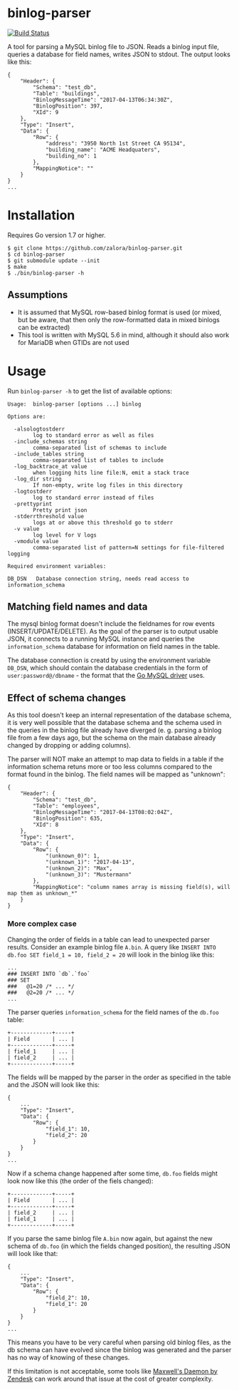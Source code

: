# binlog-parser

[![Build Status](https://travis-ci.org/zalora/binlog-parser.svg?branch=master)](https://travis-ci.org/zalora/binlog-parser)

A tool for parsing a MySQL binlog file to JSON. Reads a binlog input file, queries a database for field names, writes JSON to stdout. The output looks like this:

    {
        "Header": {
            "Schema": "test_db",
            "Table": "buildings",
            "BinlogMessageTime": "2017-04-13T06:34:30Z",
            "BinlogPosition": 397,
            "XId": 9
        },
        "Type": "Insert",
        "Data": {
            "Row": {
                "address": "3950 North 1st Street CA 95134",
                "building_name": "ACME Headquaters",
                "building_no": 1
            },
            "MappingNotice": ""
        }
    }
    ...

# Installation

Requires Go version 1.7 or higher.

    $ git clone https://github.com/zalora/binlog-parser.git
    $ cd binlog-parser
    $ git submodule update --init
    $ make
    $ ./bin/binlog-parser -h

## Assumptions

- It is assumed that MySQL row-based binlog format is used (or mixed, but be aware, that then only the row-formatted data in mixed binlogs can be extracted)
- This tool is written with MySQL 5.6 in mind, although it should also work for MariaDB when GTIDs are not used

# Usage

Run `binlog-parser -h` to get the list of available options:

    Usage:	binlog-parser [options ...] binlog

    Options are:

      -alsologtostderr
        	log to standard error as well as files
      -include_schemas string
        	comma-separated list of schemas to include
      -include_tables string
        	comma-separated list of tables to include
      -log_backtrace_at value
        	when logging hits line file:N, emit a stack trace
      -log_dir string
        	If non-empty, write log files in this directory
      -logtostderr
        	log to standard error instead of files
      -prettyprint
        	Pretty print json
      -stderrthreshold value
        	logs at or above this threshold go to stderr
      -v value
        	log level for V logs
      -vmodule value
        	comma-separated list of pattern=N settings for file-filtered logging

    Required environment variables:

    DB_DSN	 Database connection string, needs read access to information_schema

## Matching field names and data

The mysql binlog format doesn't include the fieldnames for row events (INSERT/UPDATE/DELETE). As the goal of the parser is to output
usable JSON, it connects to a running MySQL instance and queries the `information_schema` database for information on field names in the table.

The database connection is creatd by using the environment variable `DB_DSN`, which should contain the database credentials in the form of
`user:password@/dbname` - the format that the [Go MySQL driver](https://godoc.org/github.com/go-sql-driver/mysql) uses.

## Effect of schema changes

As this tool doesn't keep an internal representation of the database schema, it is very well possible that the database schema and the schema used in the
queries in the binlog file already have diverged (e. g. parsing a binlog file from a few days ago, but the schema on the main database already changed
by dropping or adding columns).

The parser will NOT make an attempt to map data to fields in a table if the information schema retuns more or too less columns
compared to the format found in the binlog. The field names will be mapped as "unknown":

    {
        "Header": {
            "Schema": "test_db",
            "Table": "employees",
            "BinlogMessageTime": "2017-04-13T08:02:04Z",
            "BinlogPosition": 635,
            "XId": 8
        },
        "Type": "Insert",
        "Data": {
            "Row": {
                "(unknown_0)": 1,
                "(unknown_1)": "2017-04-13",
                "(unknown_2)": "Max",
                "(unknown_3)": "Mustermann"
            },
            "MappingNotice": "column names array is missing field(s), will map them as unknown_*"
        }
    }

### More complex case

Changing the order of fields in a table can lead to unexpected parser results. Consider an example binlog file `A.bin`.
A query like `INSERT INTO db.foo SET field_1 = 10, field_2 = 20` will look in the binlog like this:

    ...
    ### INSERT INTO `db`.`foo`
    ### SET
    ###   @1=20 /* ... */
    ###   @2=20 /* ... */
    ...

The parser queries `information_schema` for the field names of the `db.foo` table:

    +-------------+-----+
    | Field       | ... |
    +-------------+-----+
    | field_1     | ... |
    | field_2     | ... |
    +-------------+-----+

The fields will be mapped by the parser in the order as specified in the table and the JSON will look like this:

    {
        ...
        "Type": "Insert",
        "Data": {
            "Row": {
                "field_1": 10,
                "field_2": 20
            }
        }
    }
    ...

Now if a schema change happened after some time, `db.foo` fields might look now like this (the order of the fiels changed):

    +-------------+-----+
    | Field       | ... |
    +-------------+-----+
    | field_2     | ... |
    | field_1     | ... |
    +-------------+-----+

If you parse the same binlog file `A.bin` now again, but against the new schema of `db.foo` (in which the fields changed position), the resulting JSON
will look like that:


    {
        ...
        "Type": "Insert",
        "Data": {
            "Row": {
                "field_2": 10,
                "field_1": 20
            }
        }
    }
    ...

This means you have to be very careful when parsing old binlog files, as the db schema can have evolved since the binlog was generated and the parser
has no way of knowing of these changes.

If this limitation is not acceptable, some tools like [Maxwell's Daemon by Zendesk](https://github.com/zendesk/maxwell) can work around that issue at the cost of greater complexity.

